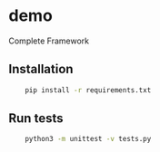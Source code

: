 # demo
Complete Framework

## Installation
```bash
    pip install -r requirements.txt 
```

## Run tests
```bash
    python3 -m unittest -v tests.py 
```

